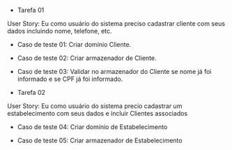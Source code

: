 * Tarefa 01

User Story: Eu como usuário do sistema preciso cadastrar cliente com seus dados incluindo nome, telefone, etc.

- Caso de teste 01: Criar domínio Cliente.

- Caso de teste 02: Criar armazenador de Cliente.

- Caso de teste 03: Validar no armazenador do Cliente se nome já foi informado e se CPF já foi informado.

* Tarefa 02

User Story: Eu como usuário do sistema precio cadastrar um estabelecimento com seus dados e incluir Clientes associados

- Caso de teste 04: Criar domínio de Estabelecimento

- Caso de teste 05: Criar armazenador de Estabelecimento

